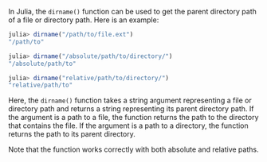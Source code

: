 In Julia, the `dirname()` function can be used to get the parent directory path of a file or directory path. Here is an example:

```julia
julia> dirname("/path/to/file.ext")
"/path/to"

julia> dirname("/absolute/path/to/directory/")
"/absolute/path/to"

julia> dirname("relative/path/to/directory/")
"relative/path/to"
```

Here, the `dirname()` function takes a string argument representing a file or directory path and returns a string representing its parent directory path. If the argument is a path to a file, the function returns the path to the directory that contains the file. If the argument is a path to a directory, the function returns the path to its parent directory.

Note that the function works correctly with both absolute and relative paths.